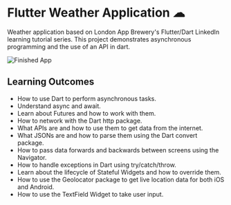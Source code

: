 # Flutter Weather Application ☁

Weather application based on London App Brewery's Flutter/Dart LinkedIn learning tutorial series. This project demonstrates asynchronous programming and the use of an API in dart.

![Finished App](https://github.com/londonappbrewery/Images/blob/master/clima-demo.gif)

## Learning Outcomes

- How to use Dart to perform asynchronous tasks.
- Understand async and await.
- Learn about Futures and how to work with them.
- How to network with the Dart http package.
- What APIs are and how to use them to get data from the internet.
- What JSONs are and how to parse them using the Dart convert package.
- How to pass data forwards and backwards between screens using the Navigator.
- How to handle exceptions in Dart using try/catch/throw.
- Learn about the lifecycle of Stateful Widgets and how to override them.
- How to use the Geolocator package to get live location data for both iOS and Android.
- How to use the TextField Widget to take user input.
